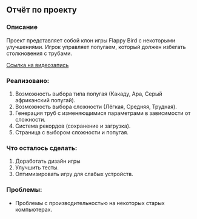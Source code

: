 ## Отчёт по проекту

### Описание

Проект представляет собой клон игры Flappy Bird с некоторыми улучшениями. Игрок управляет попугаем, который должен избегать столкновения с трубами.

[Ссылка на видеозапись](https://disk.yandex.ru/d/4O7g9Wboqgm3Sw)

### Реализовано:

1. Возможность выбора типа попугая (Какаду, Ара, Серый африканский попугай).
2. Возможность выбора сложности (Лёгкая, Средняя, Трудная).
3. Генерация труб с изменяющимися параметрами в зависимости от сложности.
4. Система рекордов (сохранение и загрузка).
5. Страница с выбором сложности и попугая.

### Что осталось сделать:

1. Доработать дизайн игры
2. Улучшить тесты.
3. Оптимизировать игру для слабых устройств.

### Проблемы:
- Проблемы с производительностью на некоторых старых компьютерах.


